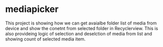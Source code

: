 # mediapicker
This project is showing how we can get avaialbe folder list of media from device and show the conetnt from selected folder in Recyclerview. This is also provideing logic of selection and deselction of media from list and showing count of selected media item.

